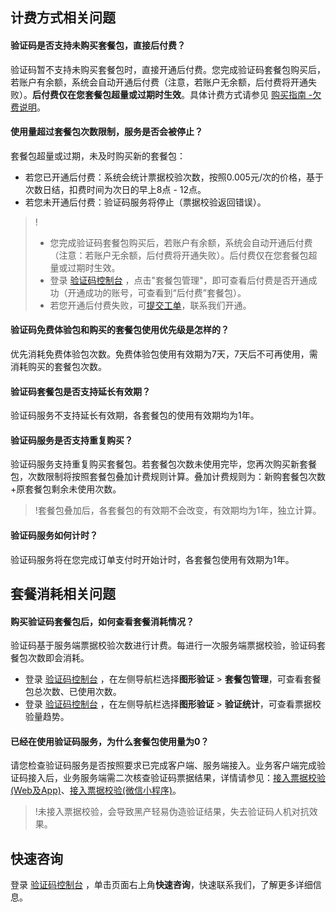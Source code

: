 ## 计费方式相关问题

#### 验证码是否支持未购买套餐包，直接后付费？

验证码暂不支持未购买套餐包时，直接开通后付费。您完成验证码套餐包购买后，若账户有余额，系统会自动开通后付费（注意，若账户无余额，后付费将开通失败）。**后付费仅在您套餐包超量或过期时生效**。具体计费方式请参见 [购买指南 -欠费说明](https://cloud.tencent.com/document/product/1110/36337)。

#### 使用量超过套餐包次数限制，服务是否会被停止？

套餐包超量或过期，未及时购买新的套餐包：

- 若您已开通后付费：系统会统计票据校验次数，按照0.005元/次的价格，基于次数日结，扣费时间为次日的早上8点 - 12点。
- 若您未开通后付费：验证码服务将停止（票据校验返回错误）。

> !
>
> - 您完成验证码套餐包购买后，若账户有余额，系统会自动开通后付费（注意：若账户无余额，后付费将开通失败）。后付费仅在您套餐包超量或过期时生效。
> - 登录 [验证码控制台](https://console.cloud.tencent.com/captcha/graphical) ，点击"套餐包管理"，即可查看后付费是否开通成功（开通成功的账号，可查看到“后付费”套餐包）。
> - 若您开通后付费失败，可[提交工单](https://console.cloud.tencent.com/workorder/category)，联系我们开通。

#### 验证码免费体验包和购买的套餐包使用优先级是怎样的？

优先消耗免费体验包次数。免费体验包使用有效期为7天，7天后不可再使用，需消耗购买的套餐包次数。

#### 验证码套餐包是否支持延长有效期？

验证码服务不支持延长有效期，各套餐包的使用有效期均为1年。

#### 验证码服务是否支持重复购买？
验证码服务支持重复购买套餐包。若套餐包次数未使用完毕，您再次购买新套餐包，次数限制将按照套餐包叠加计费规则计算。叠加计费规则为：新购套餐包次数+原套餐包剩余未使用次数。
>!套餐包叠加后，各套餐包的有效期不会改变，有效期均为1年，独立计算。

#### 验证码服务如何计时？
验证码服务将在您完成订单支付时开始计时，各套餐包使用有效期为1年。

## 套餐消耗相关问题

#### 购买验证码套餐包后，如何查看套餐消耗情况？

验证码基于服务端票据校验次数进行计费。每进行一次服务端票据校验，验证码套餐包次数即会消耗。

 - 登录 [验证码控制台](https://console.cloud.tencent.com/captcha/graphical) ，在左侧导航栏选择**图形验证** > **套餐包管理**，可查看套餐包总次数、已使用次数。
 - 登录 [验证码控制台](https://console.cloud.tencent.com/captcha/graphical) ，在左侧导航栏选择**图形验证** > **验证统计**，可查看票据校验量趋势。


#### 已经在使用验证码服务，为什么套餐包使用量为0？
请您检查验证码服务是否按照要求已完成客户端、服务端接入。业务客户端完成验证码接入后，业务服务端需二次核查验证码票据结果，详情请参见：[接入票据校验(Web及App)](https://cloud.tencent.com/document/product/1110/75489)、[接入票据校验(微信小程序)](https://cloud.tencent.com/document/product/1110/75490)。

> !未接入票据校验，会导致黑产轻易伪造验证结果，失去验证码人机对抗效果。

## 快速咨询

登录 [验证码控制台](https://console.cloud.tencent.com/captcha/graphical) ，单击页面右上角**快速咨询**，快速联系我们，了解更多详细信息。
